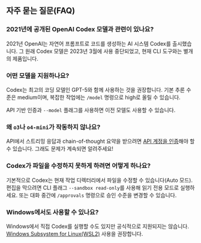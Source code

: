 ## 자주 묻는 질문(FAQ)

### 2021년에 공개된 OpenAI Codex 모델과 관련이 있나요?

2021년 OpenAI는 자연어 프롬프트로 코드를 생성하는 AI 시스템 Codex를 출시했습니다. 그 원래 Codex 모델은 2023년 3월에 사용 중단되었고, 현재 CLI 도구와는 별개의 제품입니다.

### 어떤 모델을 지원하나요?

Codex는 최고의 코딩 모델인 GPT-5와 함께 사용하는 것을 권장합니다. 기본 추론 수준은 medium이며, 복잡한 작업에는 `/model` 명령으로 high로 올릴 수 있습니다.

API 기반 인증과 `--model` 플래그를 사용하면 이전 모델도 사용할 수 있습니다.

### 왜 `o3`나 `o4-mini`가 작동하지 않나요?

API에서 스트리밍 응답과 chain-of-thought 요약을 받으려면 [API 계정을 인증](https://help.openai.com/en/articles/10910291-api-organization-verification)해야 할 수 있습니다. 그래도 문제가 계속되면 알려주세요!

### Codex가 파일을 수정하지 못하게 하려면 어떻게 하나요?

기본적으로 Codex는 현재 작업 디렉터리에서 파일을 수정할 수 있습니다(Auto 모드). 편집을 막으려면 CLI 플래그 `--sandbox read-only`를 사용해 읽기 전용 모드로 실행하세요. 또는 대화 중간에 `/approvals` 명령으로 승인 수준을 변경할 수 있습니다.

### Windows에서도 사용할 수 있나요?

Windows에서 직접 Codex를 실행할 수도 있지만 공식적으로 지원되지는 않습니다. [Windows Subsystem for Linux(WSL2)](https://learn.microsoft.com/en-us/windows/wsl/install) 사용을 권장합니다.
